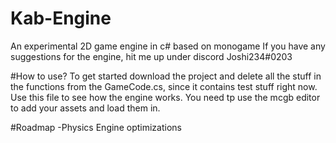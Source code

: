 # Kab-Engine
An experimental 2D game engine in c# based on monogame
If you have any suggestions for the engine, hit me up under discord Joshi234#0203

#How to use?
To get started download the project and delete all the stuff in the functions from the GameCode.cs, since it contains test stuff right now. Use this file to see how the engine works.
You need tp use the mcgb editor to add your assets and load them in.

#Roadmap
-Physics Engine optimizations
